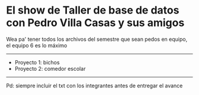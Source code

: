 # El show de Taller de base de datos con Pedro Villa Casas y sus amigos
Wea pa' tener todos los archivos del semestre que sean pedos en equipo, el equipo 6 es lo máximo

---------------------------------
- Proyecto 1: bichos            
- Proyecto 2: comedor escolar   
---------------------------------

Pd: siempre incluir el txt con los integrantes antes de entregar el avance
